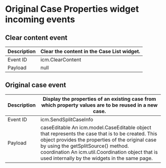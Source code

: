 # Original Case Properties widget incoming events

## Clear content event

| Description   | Clear the content in the Case List widget.   |
|---------------|----------------------------------------------|
| Event ID      | icm.ClearContent                             |
| Payload       | null                                         |

## Original case event

| Description   | Display the properties of an existing case from which property values are to be reused in a new case.                                                                                                                                                                                              |
|---------------|----------------------------------------------------------------------------------------------------------------------------------------------------------------------------------------------------------------------------------------------------------------------------------------------------|
| Event ID      | icm.SendSplitCaseInfo                                                                                                                                                                                                                                                                              |
| Payload       | caseEditable An icm.model.CaseEditable object that represents the case that is to be created. This object provides the properties of the original case by using the getSplitSource() method. coordination An icm.util.Coordination object that is used internally by the widgets in the same page. |
